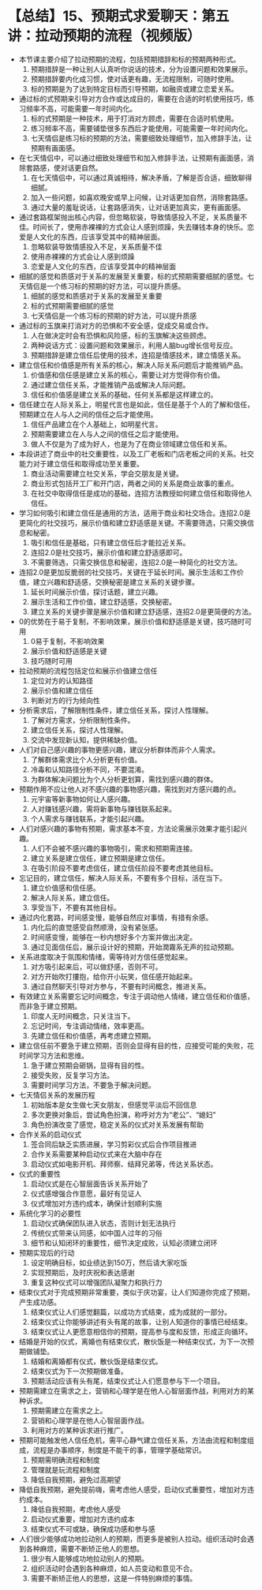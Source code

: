# 【总结】15、预期式求爱聊天：第五讲：拉动预期的流程（视频版）

-   本节课主要介绍了拉动预期的流程，包括预期措辞和标的预期两种形式。
    1.  预期措辞是一种让别人认真听你说话的技术，分为设置问题和效果展示。
    2.  预期措辞要内化成习惯，使对话更有趣，无流程限制，可随时使用。
    3.  标的预期是为了达到特定目标而引导预期，如融资或建立恋爱关系。
-   通过标的式预期来引导对方合作或达成目的，需要在合适的时机使用技巧，练习频率不高，可能需要一年时间内化。
    1.  标的式预期是一种技术，用于打消对方顾虑，需要在合适时机使用。
    2.  练习频率不高，需要铺垫很多东西后才能使用，可能需要一年时间内化。
    3.  七天情侣是练习标的预期的方法，需要细致处理细节，加入修辞手法，让预期有画面感。
-   在七天情侣中，可以通过细致处理细节和加入修辞手法，让预期有画面感，消除套路感，使对话更自然。
    1.  在七天情侣中，可以通过真诚相待，解决矛盾，了解是否合适，细致聊得细腻。
    2.  加入一些问题，如喜欢晚安或早上问候，让对话更加自然，消除套路感。
    3.  通过大量的羞耻说话，让套路感消失，让对话更加真实，更有画面感。
-   通过套路框架抛出核心内容，但忽略软装，导致情感投入不足，关系质量不佳。时间长了，使用赤裸裸的方式会让人感到烦躁，失去赚钱本身的快乐。恋爱是人文化的东西，应该享受其中的精神层面。
    1.  忽略软装导致情感投入不足，关系质量不佳
    2.  使用赤裸裸的方式会让人感到烦躁
    3.  恋爱是人文化的东西，应该享受其中的精神层面
-   细腻的感觉和质感对于关系的发展至关重要，标的式预期需要细腻的感觉。七天情侣是一个练习标的预期的好方法，可以提升质感。
    1.  细腻的感觉和质感对于关系的发展至关重要
    2.  标的式预期需要细腻的感觉
    3.  七天情侣是一个练习标的预期的好方法，可以提升质感
-   通过标的玉旗来打消对方的恐惧和不安全感，促成交易或合作。
    1.  人在做决定时会有恐惧和风险感，标的玉旗解决这些顾虑。
    2.  两种说话方式：设置问题和效果展示，利用人脑bug增长信号反应。
    3.  预期措辞是建立信任后使用的技术，连招是情感技术，建立情感关系。
-   建立信任和价值感是所有关系的核心，解决人际关系问题后才能推销产品。
    1.  价值感和信任感是建立关系的核心，需要让对方觉得你有价值。
    2.  通过建立信任关系，才能推销产品或解决人际问题。
    3.  信任和价值感是建立关系的基础，任何关系都是这样建立的。
-   信任建立在人际关系上，明星代言也是如此，信任是基于个人的了解和信任，预期建立在人与人之间的信任之后才能使用。
    1.  信任产品建立在个人基础上，如明星代言。
    2.  预期需要建立在人与人之间的信任之后才能使用。
    3.  做人不仅是为了成为好人，也是为了在商业领域建立信任和关系。
-   本段讲述了商业中的社交重要性，以及工厂老板和门店老板之间的关系。社交能力对于建立信任和取得成功至关重要。
    1.  商业活动需要建立社交关系，学会交朋友是关键。
    2.  商业形式包括开工厂和开门店，两者之间的关系是商业故事的重点。
    3.  在社交中取得信任是成功的基础，连招方法教授如何建立信任和取得他人信任。
-   学习如何吸引和建立信任是通用的方法，适用于商业和社交场合。连招2.0是更简化的社交技巧，展示价值和建立舒适感是关键。不需要筛选，只需交换信息和秘密。
    1.  吸引和信任是基础，只有建立信任后才能拉近关系。
    2.  连招2.0是社交技巧，展示价值和建立舒适感即可。
    3.  不需要筛选，只需交换信息和秘密，连招2.0是一种简化的社交方法。
-   连招2.0是更加反脆弱的社交技巧，关键在于延长时间。展示生活和工作价值，建立兴趣和舒适感，交换秘密是建立关系的关键步骤。
    1.  延长时间展示价值，探讨话题，建立兴趣。
    2.  展示生活和工作价值，建立舒适感，交换秘密。
    3.  建立关系的关键步骤是展示价值和建立舒适感，连招2.0是更简便的方法。
-   0的优势在于易于复制，不影响效果，展示价值和舒适感是关键，技巧随时可用
    1.  0易于复制，不影响效果
    2.  展示价值和舒适感是关键
    3.  技巧随时可用
-   拉动预期的流程包括定位和展示价值建立信任
    1.  定位对方的认知路径
    2.  展示价值和建立信任
    3.  判断对方的行为倾向性
-   分析需求后，了解限制性条件，建立信任关系，探讨人性理解。
    1.  了解对方需求，分析限制性条件。
    2.  建立信任关系，探讨人性理解。
    3.  交流中发现新认知，提供稀缺价值。
-   人们对自己感兴趣的事物更感兴趣，建议分析群体而非个人需求。
    1.  了解群体需求比个人分析更有价值。
    2.  冷毒和认知路径分析不同，不要混淆。
    3.  为群体解决问题比为个人分析更划算，需找到感兴趣的群体。
-   预期作用不应让他人对不感兴趣的事物感兴趣，需找到对方感兴趣的点。
    1.  元宇宙等新事物如何让人感兴趣。
    2.  人对赚钱感兴趣，需将新事物与赚钱联系起来。
    3.  个人需求与赚钱联系，才能引起兴趣。
-   人们对感兴趣的事物有预期，需求基本不变，方法论需展示效果才能引起兴趣。
    1.  人们不会被不感兴趣的事物吸引，需求和预期需连接。
    2.  建立关系是建立信任，建立预期是建立信任。
    3.  在吸引阶段不要考虑信任，建立信任阶段不要考虑其他目标。
-   忘记目的，建立信任，解决人际关系，不要有多个目标，活在当下。
    1.  建立价值感和信任感。
    2.  解决人际关系，建立信任。
    3.  享受当下，不要有其他目标。
-   通过内化套路，时间感变慢，能够自然应对事情，有措有余感。
    1.  内化后的直觉感受自然顺滑，没有紧张感。
    2.  时间感变慢，能够在一秒内想好多个方案并做出决定。
    3.  通过见面信任后，展示设计好的预期，开始潤霧系无声的拉动预期。
-   关系进度取决于氛围和情绪，需等待对方信任感觉起来。
    1.  对方吸引起来后，可以做舒感，否则不可。
    2.  对方开始吹打摟抱，给你开小玩笑，信任感开始起来。
    3.  通过自然聊天引导对方参与，不要有时间概念，推进关系。
-   有效建立关系需要忘记时间概念，专注于调动他人情绪，建立信任和价值感，而非急于建立预期。
    1.  印度人无时间概念，只关注当下。
    2.  忘记时间，专注调动情绪，效率更高。
    3.  先建立信任和价值感，再考虑建立预期。
-   建立信任前不要急于建立预期，否则会显得有目的性，应接受可能的失败，花时间学习方法和思维。
    1.  急于建立预期会砸锅，显得有目的性。
    2.  接受失败，反复学习方法。
    3.  需要时间学习方法，不要急于解决问题。
-   七天情侣关系的发展历程
    1.  初始版本是女生做七天女朋友，但感觉平淡后不回信息
    2.  多次更换对象后，尝试角色扮演，称呼对方为“老公”、“媳妇”
    3.  角色扮演改变了感觉，稳定关系的仪式对关系发展有帮助
-   合作关系的启动仪式
    1.  签合同后缺乏实质进展，学习剪彩仪式后合作项目推进
    2.  合作关系需要某种启动仪式来在大脑中存在
    3.  启动仪式如电影开机、拜师察、结拜兄弟等，传达关系状态。
-   仪式的重要性
    1.  启动仪式是在心智层面告诉关系开始了
    2.  仪式感增强合作意愿，最好有见证人
    3.  仪式增加对方违约成本，确保计划顺利实施
-   系统化学习的必要性
    1.  启动仪式确保团队进入状态，否则计划无法执行
    2.  传统仪式带来认同感，如中国人过年的习俗
    3.  细节和认知闭环的重要性，细节决定成败，认知必须建立闭环
-   预期实现后的行动
    1.  设定明确目标，如业绩达到150万，然后请大家吃饭
    2.  实现预期后，及时庆祝和表达感谢
    3.  重复这种仪式可以增强团队凝聚力和执行力
-   结束仪式对于完成预期非常重要，类似于庆功宴，让人们知道你完成了预期，产生成功感。
    1.  结束仪式让人们感觉翻篇，以成功方式结束，成为成就的一部分。
    2.  结束仪式让你能够讲述有头有尾的故事，让别人知道你的事情已经结束。
    3.  结束仪式让人更愿意相信你的预期，提高参与度和反馈，形成正向循环。
-   结婚是开始的仪式，离婚也有结束仪式，散伙饭是一种结束仪式，为下一次预期做铺垫。
    1.  结婚和离婚都有仪式，散伙饭是结束仪式。
    2.  结束仪式为下一次预期做准备。
    3.  预期活动应该有头有尾，结束仪式让人们愿意参与下一个项目。
-   预期需建立在需求之上，营销和心理学是在他人心智层面作战，利用对方的某种诉求。
    1.  预期需建立在需求之上。
    2.  营销和心理学是在他人心智层面作战。
    3.  利用对方的某种诉求进行推广。
-   预期可能触发他人信任危机，需平心静气建立信任关系，方法由流程和制度组成，流程是办事顺序，制度是不能干的事，管理学基础常识。
    1.  预期需明确流程和制度
    2.  管理就是玩流程和制度
    3.  降低自我预期，避免过高期望
-   降低自我预期，避免提前嗨，需考虑他人感受，启动仪式重要性，增加对方违约成本。
    1.  降低自我预期，考虑他人感受
    2.  启动仪式重要，增加对方违约成本
    3.  结束仪式不可或缺，确保成功感和参与感
-   人们很少能够成功地拉动别人的预期，而更多是被别人拉动。组织活动时会遇到各种麻烦，需要不断矫正他人的思想。
    1.  很少有人能够成功地拉动别人的预期。
    2.  组织活动时会遇到各种麻烦，如人员变动和意见不合。
    3.  需要不断矫正他人的思想，这是一件特别麻烦的事情。